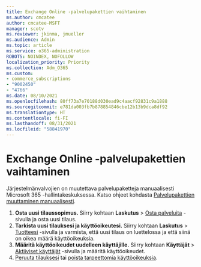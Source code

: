 ```yaml
---
title: Exchange Online -palvelupakettien vaihtaminen
ms.author: cmcatee
author: cmcatee-MSFT
manager: scotv
ms.reviewer: jkinma, jmueller
ms.audience: Admin
ms.topic: article
ms.service: o365-administration
ROBOTS: NOINDEX, NOFOLLOW
localization_priority: Priority
ms.collection: Adm_O365
ms.custom:
- commerce_subscriptions
- "9002450"
- "4766"
ms.date: 08/10/2021
ms.openlocfilehash: 80ff73a7e70188d030ead9c4aacf92831c9a1888
ms.sourcegitcommit: e781da003fb7b878854846cbe12b13b9dca8df92
ms.translationtype: HT
ms.contentlocale: fi-FI
ms.lasthandoff: 08/31/2021
ms.locfileid: "58841970"
---
```

# <a name="change-exchange-online-plans"></a>Exchange Online -palvelupakettien vaihtaminen

Järjestelmänvalvojien on muutettava palvelupaketteja manuaalisesti Microsoft 365 -hallintakeskuksessa. Katso ohjeet kohdasta [Palvelupakettien muuttaminen manuaalisesti](https://docs.microsoft.com/microsoft-365/commerce/subscriptions/change-plans-manually).

1. **Osta uusi tilaussopimus.** Siirry kohtaan **Laskutus** > [Osta palveluita](https://go.microsoft.com/fwlink/p/?linkid=868433) -sivulla ja osta uusi tilaus.
2. **Tarkista uusi tilauksesi ja käyttöoikeutesi.** Siirry kohtaan **Laskutus** > [Tuotteesi](https://go.microsoft.com/fwlink/p/?linkid=842054) -sivulla ja varmista, että uusi tilaus on luettelossa ja että siinä on oikea määrä käyttöoikeuksia.
3. **Määritä käyttöoikeudet uudelleen käyttäjille.** Siirry kohtaan **Käyttäjät** > [Aktiiviset käyttäjät](https://go.microsoft.com/fwlink/p/?linkid=834822) -sivulla ja määritä käyttöoikeudet.
4. [Peruuta tilauksesi](https://docs.microsoft.com/microsoft-365/commerce/subscriptions/cancel-your-subscription) tai [poista tarpeettomia käyttöoikeuksia](https://docs.microsoft.com/microsoft-365/commerce/licenses/buy-licenses).